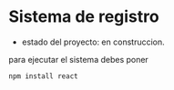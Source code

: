 <h1> Sistema de registro </h1>

- estado del proyecto: en construccion.

para ejecutar el sistema debes poner 

````npm install react````

